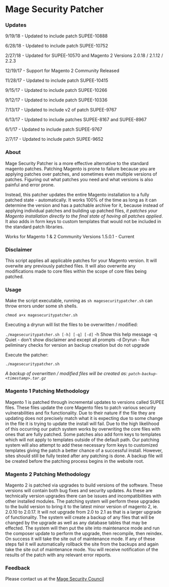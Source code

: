 # Mage Security Patcher

### Updates

9/19/18 - Updated to include patch SUPEE-10888

6/28/18 - Updated to include patch SUPEE-10752

2/27/18 - Updated for SUPEE-10570 and Magento 2 Versions 2.0.18 / 2.1.12 / 2.2.3

12/19/17 - Support for Magento 2 Community Released

11/28/17 - Updated to include patch SUPEE-10415

9/15/17 - Updated to include patch SUPEE-10266

9/12/17 - Updated to include patch SUPEE-10336

7/13/17 - Updated to include v2 of patch SUPEE-9767

6/13/17 - Updated to include patches SUPEE-8167 and SUPEE-8967

6/1/17 - Updated to include patch SUPEE-9767

2/7/17 - Updated to include patch SUPEE-9652

### About
Mage Security Patcher is a more effective alternative to the standard magento patches. Patching Magento is prone to failure because you are applying patches over patches, and sometimes even multiple versions of patches.  Figuring out what patches you need and what versions is also painful and error prone.

Instead, this patcher updates the entire Magento installation to a fully patched state - automatically.  It works 100% of the time as long as it can determine the version and has a patchable archive for it, because instead of applying individual patches and building up patched files, *it patches your Magento installation directly to the final state of having all patches applied*. It also adds in form keys to custom templates that would not be included in the standard patch libraries.

Works for Magento 1 & 2 Community Versions 1.5.0.1 - Current

### Disclaimer
This script applies all applicable patches for your Magento version. It will overwite any previously patched files.  It will also overwrite any modifications made to core files within the scope of core files being patched.

### Usage

Make the script executable, running as `sh magesecuritypatcher.sh` can throw errors under some sh shells.

```
chmod a+x magesecuritypatcher.sh
```

Executing a dryrun will list the files to be overwritten / modified:

`./magesecuritypatcher.sh [-h] [-q] [-d]`
  -h  Show this help message
  -q  Quiet - don't show disclaimer and except all prompts
  -d  Dryrun - Run peliminary checks for version an backup creation but do not upgrade

Execute the patcher:

```
./magesecuritypatcher.sh
```

*A backup of overwritten / modified files will be created as:
`patch-backup-<timestamp>.tar.gz`*

### Magento 1 Patching Methodology

Magento 1 is patched through incremental updates to versions called SUPEE files. These files update the core Magento files to patch various security vulnerabilities and fix functionality. Due to their nature if the file they are updating does not precisely match what it is expecting due to some change in the file it is trying to update the install will fail. Due to the high likelihood of this occurring our patch system works by overwriting the core files with ones that are fully patched. Some patches also add form keys to templates which will not apply to templates outside of the default path. Our patching system will also attempt to add these necessary form keys to customized templates giving the patch a better chance of a successful install. However, sites should still be fully tested after any patching is done. A backup file will be created before the patching process begins in the website root.

### Magento 2 Patching Methodology

Magento 2 is patched via upgrades to build versions of the software. These versions will contain both bug fixes and security updates. As these are technically version upgrades there can be issues and incompatibilities with other installed modules. The patching system will perform these upgrades to the build version to bring it to the latest minor version of magento 2, ie. 2.0.10 to 2.0.17. It will not upgrade from 2.0 to 2.1 as that is a larger upgrade of functionality. The system will create a backup of any files that will be changed by the upgrade as well as any database tables that may be effected. The system will then put the site into maintenance mode and run the composer update to perform the upgrade, then recompile, then reindex. On success it will take the site out of maintenance mode. If any of these steps fail it will automatically rollback the site from the backups and again take the site out of maintenance mode. You will receive notification of the results of the patch with any relevant error reports.

### Feedback
Please contact us at the [Mage Security Council](https://magesec.org/contact)

